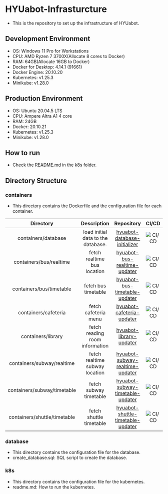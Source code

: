 # HYUabot-Infrasturcture
- This is the repository to set up the infrastructure of HYUabot.

## Development Environment
- OS: Windows 11 Pro for Workstations
- CPU: AMD Ryzen 7 3700X(Allocate 8 cores to Docker)
- RAM: 64GB(Allocate 16GB to Docker)
- Docker for Desktop: 4.14.1 (91661)
- Docker Engine: 20.10.20
- Kubernetes: v1.25.3
- Minikube: v1.28.0

## Production Environment
- OS: Ubuntu 20.04.5 LTS
- CPU: Ampere Altra A1 4 core
- RAM: 24GB
- Docker: 20.10.21
- Kubernetes: v1.25.3
- Minikube: v1.28.0

## How to run
- Check the [README.md](./k8s/readme.md) in the k8s folder.

## Directory Structure
### containers
- This directory contains the Dockerfile and the configuration file for each container.

| Directory | Description | Repository | CI/CD |
| :---: | :---: | :---: | :---: |
| containers/database | load initial data to the database. | [hyuabot-database-initializer](https://github.com/jil8885/hyuabot-database-initializer) | ![CI/CD](https://github.com/jil8885/hyuabot-database-initializer/actions/workflows/default.yml/badge.svg)
| containers/bus/realtime | fetch realtime bus location | [hyuabot-bus-realtime-updater](https://github.com/jil8885/hyuabot-bus-realtime-updater) | ![CI/CD](https://github.com/jil8885/hyuabot-bus-realtime-updater/actions/workflows/default.yml/badge.svg)
| containers/bus/timetable | fetch bus timetable | [hyuabot-bus-timetable-updater](https://github.com/jil8885/hyuabot-bus-timetable-updater) | ![CI/CD](https://github.com/jil8885/hyuabot-bus-timetable-updater/actions/workflows/default.yml/badge.svg)
| containers/cafeteria | fetch cafeteria menu | [hyuabot-cafeteria-updater](https://github.com/jil8885/hyuabot-cafeteria-updater) | ![CI/CD](https://github.com/jil8885/hyuabot-cafeteria-updater/actions/workflows/default.yml/badge.svg)
| containers/library | fetch reading room information | [hyuabot-library-updater](https://github.com/jil8885/hyuabot-library-updater) | ![CI/CD](https://github.com/jil8885/hyuabot-library-updater/actions/workflows/default.yml/badge.svg)
| containers/subway/realtime | fetch realtime subway location | [hyuabot-subway-realtime-updater](https://github.com/jil8885/hyuabot-subway-realtime-updater) | ![CI/CD](https://github.com/jil8885/hyuabot-subway-realtime-updater/actions/workflows/default.yml/badge.svg)
| containers/subway/timetable | fetch subway timetable | [hyuabot-subway-timetable-updater](https://github.com/jil8885/hyuabot-subway-timetable-updater) | ![CI/CD](https://github.com/jil8885/hyuabot-subway-timetable-updater/actions/workflows/default.yml/badge.svg)
| containers/shuttle/timetable | fetch shuttle timetable | [hyuabot-shuttle-timetable-updater](https://github.com/jil8885/hyuabot-shuttle-timetable-updater) | ![CI/CD](https://github.com/jil8885/hyuabot-shuttle-timetable-updater/actions/workflows/default.yml/badge.svg)


### database
- This directory contains the configuration file for the database.
- create_database.sql: SQL script to create the database.

### k8s
- This directory contains the configuration file for the kubernetes.
- readme.md: How to run the kubernetes.